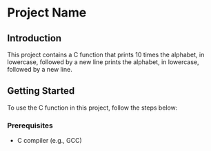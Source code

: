 # Project Name

## Introduction
This project contains a C function that prints 10 times the alphabet, in lowercase, followed by a new line 
prints the alphabet, in lowercase, followed by a new line.
## Getting Started
To use the C function in this project, follow the steps below:

### Prerequisites
- C compiler (e.g., GCC)

